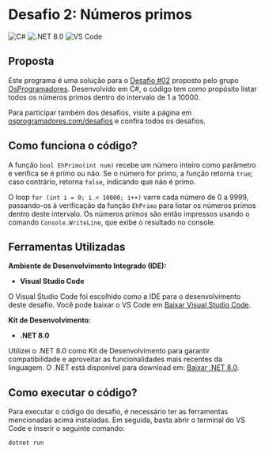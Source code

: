 # Desafio 2: Números primos

![C#](https://img.shields.io/badge/C%23-512BD4?style=flat&logo=csharp&logoColor=white) ![.NET 8.0](https://img.shields.io/badge/.NET-v8.0-blue?logo=dotnet) ![VS Code](https://img.shields.io/badge/VScode-007ACC?style=flat&logo=visualstudiocode&logoColor=white)

## Proposta

Este programa é uma solução para o [Desafio #02](https://osprogramadores.com/desafios/d02/) proposto pelo grupo [OsProgramadores](https://osprogramadores.com/). Desenvolvido em C#, o código tem como propósito listar todos os números primos dentro do intervalo de 1 a 10000.

Para participar também dos desafios, visite a página em [osprogramadores.com/desafios](https://osprogramadores.com/desafios/) e confira todos os desafios.

## Como funciona o código?

A função `bool EhPrimo(int num)` recebe um número inteiro como parâmetro e verifica se é primo ou não. Se o número for primo, a função retorna `true`; caso contrário, retorna `false`, indicando que não é primo.

O loop `for (int i = 0; i < 10000; i++)` varre cada número de 0 a 9999, passando-os à verificação da função `EhPrimo` para listar os números primos dentro deste intervalo. Os números primos são então impressos usando o comando `Console.WriteLine`, que exibe o resultado no console.

## Ferramentas Utilizadas

**Ambiente de Desenvolvimento Integrado (IDE):**

- **Visual Studio Code**

O Visual Studio Code foi escolhido como a IDE para o desenvolvimento deste desafio. Você pode baixar o VS Code em [Baixar Visual Studio Code](https://code.visualstudio.com/download).

**Kit de Desenvolvimento:**

- **.NET 8.0**

Utilizei o .NET 8.0 como Kit de Desenvolvimento para garantir compatibilidade e aproveitar as funcionalidades mais recentes da linguagem. O .NET está disponível para download em: [Baixar .NET 8.0](https://dotnet.microsoft.com/pt-br/download/dotnet/8.0).

## Como executar o código?

Para executar o código do desafio, é necessário ter as ferramentas mencionadas acima instaladas. Em seguida, basta abrir o terminal do VS Code e inserir o seguinte comando:

```cmd
dotnet run
```